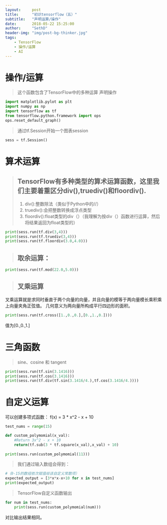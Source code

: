 ```yaml
---
layout:     post
title:      "初识tensorflow（五）"
subtitle:   "声明运算/操作"
date:       2018-05-22 15:25:00
author:     "SethD"
header-img: "img/post-bg-thinker.jpg"
tags:
    - TensorFlow
    - 操作/运算
    - AI
---
```


# 操作/运算
> 这个函数包含了TensorFlow中的多种运算
  声明操作

```Python
import matplotlib.pylot as plt
import numpy as np
import tensorflow as tf
from tensorflow.python.framework import ops
ops.reset_default_graph()
```

> 通过tf.Session开始一个图表session
	
```Python
sess = tf.Session()
```

# 算术运算
> ## TensorFlow有多种类型的算术运算函数，这里我们主要着重区分div(),truediv()和floordiv().
> 1. div():整数除法（类似于Python中的//）
> 2. truediv():会把整数转换成浮点类型
> 3. floordiv():float类型的div（）（我理解为按div（）函数进行运算，然后将结果返回为float类型的）
```Python
print(sess.run(tf.div(3,4)))
print(sess.run(tf.truediv(3,4)))
print(sess.run(tf.floordiv(3.0,4.0)))
```

> ## 取余运算：
```Python
print(sess.run(tf.mod(22.0,5.0)))
```

> ## 叉乘运算
叉乘运算就是求同时垂直于两个向量的向量，并且向量的模等于两向量模长乘积乘上向量夹角正弦值。
几何意义为两向量所构成平行四边形的面积。
```Python
print(sess.run(tf.cross([1.,0.,0.],[0.,1.,0.])))
```
值为[0.,0.,1.]

# 三角函数
> sine、cosine 和 tangent
```Python
print(sess.run(tf.sin(3.1416)))
print(sess.run(tf.cos(3.1416)))
print(sess.run(tf.div(tf.sin(3.1416/4.),tf.cos(3.1416/4.))))
```

# 自定义运算
可以创建多项式函数：
f(x) = 3 * x^2 - x + 10
```Python
test_nums = range(15)

def custom_polymomial(x_val):
	#Return 3x^2 - x + 10
	return(tf.sub(3 * tf.square(x_val),x_val) + 10)
	
print(sess.run(custom_polymomial(11)))
```
> 我们通过输入数组会得到：
```Python
#（0-15的数组依次赋值给该自定义常数项）
expected_output = [3*x*x-x+10 for x in test_nums]
print(expected_output)
```

> TensorFlow自定义函数输出
```Python
for num in test_nums:
	print(sess.run(custom_polymomial(num)))
```
对比输出结果相同。

